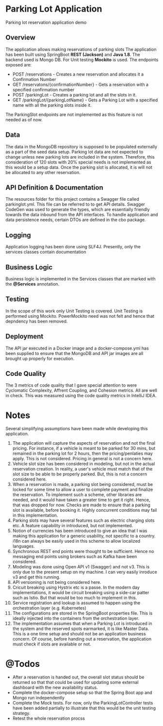 # Parking Lot Application
Parking lot reservation application demo

## Overview 
The application allows making reservations of parking slots
The application has been built using SpringBoot **REST (Jackson)** and **Java 1.8**. The backend used is Mongo DB. For Unit testing **Mockito** is used.
The endpoints exposed are:

- POST /reservations - Creates a new reservation and allocates it a Confirmation Number
- GET /reservatons/{confirmationNumber} - Gets a reservation with a specified confirmation number
- POST /parkingLot - Creates a parking lot and all the slots in it.
- GET /parkingLot/{parkingLotName} - Gets a Parking Lot with a specified name with all the parking slots inside it.

The ParkingSlot endpoints are not implemented as this feature is not needed as of now.

## Data
The data in the MongoDB repository is supposed to be populated externally as a part of the seed data setup. Parking lot data are not expected to change unless new parking lots are included in the system. Therefore, this consideration of 120 slots with 20% special needs is not implemented as this would be a setup data. Once the parking slot is allocated, it is will not be allocated to any other reservation.

## API Definition & Documentation
The resources folder for this project contains a Swagger file called parkinglot.yml. This file can be referred to to get API details. Swagger CodeGen was used to generate the types, which are essentially friendly towards the data inbound from the API interfaces. To handle application and data persistence needs, certain DTOs are defined in the cbo package.

## Logging
Application logging has been done using SLF4J. Presently, only the services classes contain documentation

## Business Logic
Business logic is implemented in the Services classes that are marked with the **@Services** annotation.

## Testing
In the scope of this work only Unit Testing is covered. Unit Testing is performed using Mockito. PowerMockito need was not felt and hence that depndency has been removed.

## Deployment 
The API jar executed in a Docker image and a docker-compose.yml has been supplied to ensure that the MongoDB and API jar images are all brought up properly for execution.

## Code Quality
The 3 metrics of code quality that I gave special attention to were Cyclomatic Complexity, Affrent Coupling, and Cohesion metrics. All are well in check. This was measured using the code quality metrics in IntelliJ IDEA.

# Notes
Several simplifying assumptions have been made while developing this application.

1. The application will capture the aspects of reservation and not the final pricing. For instance, if a vehicle is meant to be parked for 30 mins, but remained in the parking lot for 2 hours, then the pricing/penlaties may apply. This is not considered. Pricing in general is not a concern here.
2. Vehicle slot size has been considered in modeling, but not in the actual reservation creation. In reality, a user's vehicle must match that of the slot size to be able to be properly parked. But, this is not a concern considered here.
3. When a reservation is made, a parking slot being considered, must be locked for some time to allow a user to complete payment and finalize the reservation. To implement such a scheme, other libraries are needed, and it would have taken a greater time to get it right. Hence, that was dropped for now. Checks are made to ensure that a parking slot is available, before booking it. Highly concurrent conditions may fail in this implementation.
4. Parking slots may have several features such as electric charging slots etc. A feature capability in introduced, but not implemented.
5. Notion of currencies has been introduced to give an idea that I was making this application for a generic usability, not specific to a country. i18n can always be easily used in this scheme to allow localized languages.
6. Synchronous REST end points were thought to be sufficient. Hence no messaging end points using brokers such as Kafka have been considered.
7. Modeling was done using Open API v1 (Swagger) and not v3. This is only due to the present setup on my machine. I can very easily inroduce v3 and get this running.
8. API versioning is not being considered here.
9. Cricuit breaking using Hystrix etc is a passe. In the modern day implementations, it would be circuit breaking using a side-car patter such as Istio. But that would be too much to implement in this.
10. Service registration and lookup is assumed to happen using the orchestration layer (e.g. Kubernetes)
11. The configurations are stored in the SpringBoot properties file. This is ideally injected into the containers from the orchestration layer.
12. The implementation assumes that when a Parking Lot is introduced in the system and the reserved spots earmarked, it is like Master Data. This is a one time setup and should not be an application business concern. Of course, before handing out a reservation, the application must check if slots are available or not.

# @Todos
- After a reservation is handed out, the overall slot status should be returned so that that could be used for updating some external dashboard with the new availability status.
- Complete the docker-compose setup so that the Spring Boot app and Mongo run independently
- Complete the Mock tests. For now, only the ParkingLotController tests have been added partially to illustrate that this would be the unit testing strategy.
- Retest the whole reservation procss
